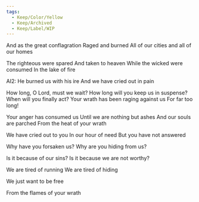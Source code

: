```yaml
---
tags:
  - Keep/Color/Yellow
  - Keep/Archived
  - Keep/Label/WIP
---
```


And as the great conflagration
Raged and burned
All of our cities and all of our homes

The righteous were spared
And taken to heaven
While the wicked were consumed
In the lake of fire

AI2:
He burned us with his ire
And we have cried out in pain

How long, O Lord, must we wait?
How long will you keep us in suspense?
When will you finally act?
Your wrath has been raging against us
For far too long!

Your anger has consumed us
Until we are nothing but ashes
And our souls are parched
From the heat of your wrath

We have cried out to you
In our hour of need
But you have not answered

Why have you forsaken us?
Why are you hiding from us?

Is it because of our sins?
Is it because we are not worthy?

We are tired of running
We are tired of hiding

We just want to be free

From the flames of your wrath